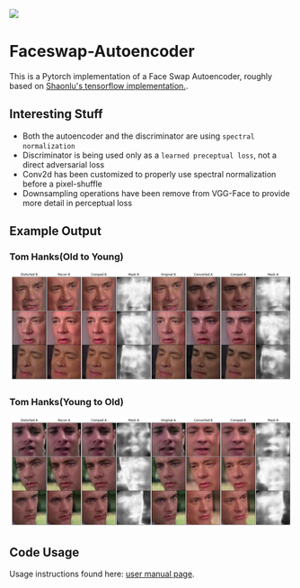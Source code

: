 ![](examples/gump_example.gif)
# Faceswap-Autoencoder

This is a Pytorch implementation of a Face Swap Autoencoder, roughly based on  [Shaonlu's tensorflow implementation.](https://github.com/shaoanlu/faceswap-GAN). 

## Interesting Stuff

- Both the autoencoder and the discriminator are using `spectral normalization`
- Discriminator is being used only as a `learned preceptual loss`, not a direct adversarial loss
- Conv2d has been customized to properly use spectral normalization before a pixel-shuffle
- Downsampling operations have been remove from VGG-Face to provide more detail in perceptual loss

## Example Output
### Tom Hanks(Old to Young)
![](examples/AtoB_small.png)
### Tom Hanks(Young to Old)
![](examples/BtoA_small.png)

## Code Usage
Usage instructions found here: [user manual page](USAGE.md).




